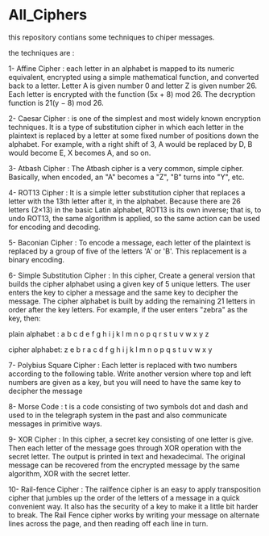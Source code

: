 # All_Ciphers

this repository contians some techniques to chiper messages.

the techniques are : 


1- Affine Cipher : each letter in an alphabet is mapped to its numeric equivalent, encrypted using a simple mathematical function, and converted back to a letter. Letter A is given number 0 and letter Z is given number 26. Each letter is encrypted with the function (5x + 8) mod 26. The decryption function is 21(y − 8) mod 26.  


2- Caesar Cipher :  is one of the simplest and most widely known encryption techniques. It is a type of substitution cipher in which each letter in the plaintext is replaced by a letter at some fixed number of positions down the alphabet. For example, with a right shift of 3, A would be replaced by D, B would become E, X becomes A, and so on. 


3- Atbash Cipher : The Atbash cipher is a very common, simple cipher. Basically, when encoded, an "A" becomes a "Z", "B" turns into "Y", etc. 


4- ROT13 Cipher : It is a simple letter substitution cipher that replaces a letter with the 13th letter after it, in the alphabet. Because there are 26 letters (2×13) in the basic Latin alphabet, ROT13 is its own inverse; that is, to undo ROT13, the same algorithm is applied, so the same action can be used for encoding and decoding.   


5- Baconian Cipher : To encode a message, each letter of the plaintext is replaced by a group of five of the letters 'A' or 'B'. This replacement is a binary encoding.  


6- Simple Substitution Cipher :  In this cipher, Create a general version that builds the cipher alphabet using a given key of 5 unique letters. The user enters the key to cipher a message and the same key to decipher the message. The cipher alphabet is built by adding the remaining 21 letters in order after the key letters. For example, if the user enters "zebra" as the key, then: 

plain alphabet : a b c d e f g h i j k l m n o p q r s t u v w x y z 

cipher alphabet: z e b r a c d f g h i j k l m n o p q s t u v w x y 


7- Polybius Square Cipher :  Each letter is replaced with two numbers according to the following table. Write another version where top and left numbers are given as a key, but you will need to have the same key to decipher the message 


8- Morse Code : t is a code consisting of two symbols dot and dash and used to in the telegraph system in the past and also communicate messages in primitive ways. 


9- XOR Cipher : In this cipher, a secret key consisting of one letter is give. Then each letter of the message goes through XOR operation with the secret letter. The output is printed in text and hexadecimal. The original message can be recovered from the encrypted message by the same algorithm, XOR with the secret letter.  


10- Rail-fence Cipher : The railfence cipher is an easy to apply transposition cipher that jumbles up the order of the letters of a message in a quick convenient way. It also has the security of a key to make it a little bit harder to break.
The Rail Fence cipher works by writing your message on alternate lines across the page, and then reading off each line in turn. 

